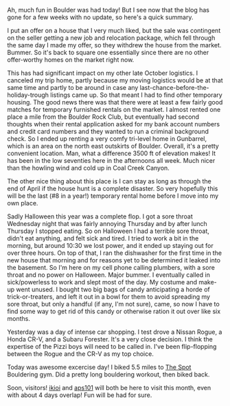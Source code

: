 Ah, much fun in Boulder was had today! But I see now that the blog has gone for a few weeks with no update, so here's a quick summary.

I put an offer on a house that I very much liked, but the sale was contingent on the seller getting a new job and relocation package, which fell through the same day I made my offer, so they withdrew the house from the market. Bummer. So it's back to square one essentially since there are no other offer-worthy homes on the market right now.

This has had significant impact on my other late October logistics. I canceled my trip home, partly because my moving logistics would be at that same time and partly to be around in case any last-chance-before-the-holiday-trough listings came up. So that meant I had to find other temporary housing. The good news there was that there were at least a few fairly good matches for temporary furnished rentals on the market. I almost rented one place a mile from the Boulder Rock Club, but eventually had second thoughts when their rental application asked for my bank account numbers and credit card numbers and they wanted to run a criminal background check. So I ended up renting a very comfy tri-level home in Gunbarrel, which is an area on the north east outskirts of Boulder. Overall, it's a pretty convenient location. Man, what a difference 3500 ft of elevation makes! It has been in the low seventies here in the afternoons all week. Much nicer than the howling wind and cold up in Coal Creek Canyon.

The other nice thing about this place is I can stay as long as through the end of April if the house hunt is a complete disaster. So very hopefully this will be the last (#8 in a year!) temporary rental home before I move into my own place.

Sadly Halloween this year was a complete flop. I got a sore throat Wednesday night that was fairly annoying Thursday and by after lunch Thursday I stopped eating. So on Halloween I had a terrible sore throat, didn't eat anything, and felt sick and tired. I tried to work a bit in the morning, but around 10:30 we lost power, and it ended up staying out for over three hours. On top of that, I ran the dishwasher for the first time in the new house that morning and for reasons yet to be determined it leaked into the basement. So I'm here on my cell phone calling plumbers, with a sore throat and no power on Halloween. Major bummer. I eventually called in sick/powerless to work and slept most of the day. My costume and make-up went unused. I bought two big bags of candy anticipating a horde of trick-or-treaters, and left it out in a bowl for them to avoid spreading my sore throat, but only a handful (if any, I'm not sure), came, so now I have to find some way to get rid of this candy or otherwise ration it out over like six months.

Yesterday was a day of intense car shopping. I test drove a Nissan Rogue, a Honda CR-V, and a Subaru Forester. It's a very close decision. I think the expertise of the Pizzi boys will need to be called in. I've been flip-flopping between the Rogue and the CR-V as my top choice.

Today was awesome excercise day! I biked 5.5 miles to [The Spot](http://www.thespotgym.com/) Bouldering gym. Did a pretty long bouldering workout, then biked back.

Soon, visitors! [ikioi](http://ikioi.livejournal.com/) and [aps101](http://aps101.livejournal.com/) will both be here to visit this month, even with about 4 days overlap! Fun will be had for sure.